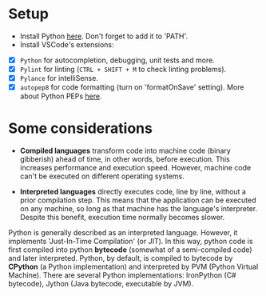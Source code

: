 # Setup

* Install Python [here](https://www.python.org/). Don't forget to add it to 'PATH'.
* Install VSCode's extensions:

- [x] `Python` for autocompletion, debugging, unit tests and more.
- [x] `Pylint` for linting (`CTRL + SHIFT + M` to check linting problems).
- [x] `Pylance` for intelliSense.
- [x] `autopep8` for code formatting (turn on 'formatOnSave' setting). More about Python PEPs [here](https://peps.python.org/pep-0008/).

# Some considerations

* **Compiled languages** transform code into machine code (binary gibberish) ahead of time, in other words, before execution. This increases performance and execution speed. However, machine code can't be executed on different operating systems.

* **Interpreted languages** directly executes code, line by line, without a prior compilation step. This means that the application can be executed on any machine, so long as that machine has the language's interpreter. Despite this benefit, execution time normally becomes slower.

Python is generally described as an interpreted language. However, it implements 'Just-In-Time Compilation' (or JIT). In this way, python code is first compiled into python **bytecode** (somewhat of a semi-compiled code) and later interpreted. Python, by default, is compiled to bytecode by **CPython** (a Python implementation) and interpreted by PVM (Python Virtual Machine). There are several Python implementations: IronPython (C# bytecode), Jython (Java bytecode, executable by JVM).
